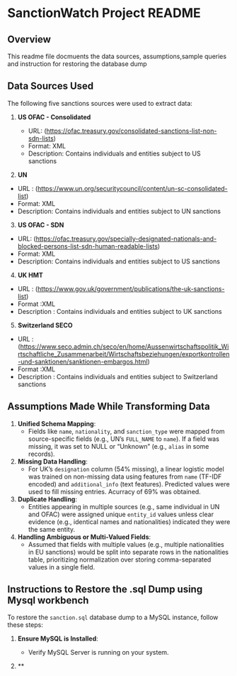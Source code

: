 # SanctionWatch Project README

## Overview

This readme file docmuents the data sources, assumptions,sample queries and instruction for restoring the database dump

## Data Sources Used

The following five sanctions sources were used to extract data:

1. **US OFAC - Consolidated**

   - URL: (https://ofac.treasury.gov/consolidated-sanctions-list-non-sdn-lists)
   - Format: XML
   - Description: Contains individuals and entities subject to US sanctions

2. **UN**

- URL : (https://www.un.org/securitycouncil/content/un-sc-consolidated-list)
- Format: XML
- Description: Contains individuals and entities subject to UN sanctions

3.  **US OFAC - SDN**

- URL: (https://ofac.treasury.gov/specially-designated-nationals-and-blocked-persons-list-sdn-human-readable-lists)
- Format: XML
- Description: Contains individuals and entities subject to US sanctions

4.  **UK HMT**

- URL : (https://www.gov.uk/government/publications/the-uk-sanctions-list)
- Format :XML
- Description : Contains individuals and entities subject to UK sanctions

5.  **Switzerland SECO**

- URL : (https://www.seco.admin.ch/seco/en/home/Aussenwirtschaftspolitik_Wirtschaftliche_Zusammenarbeit/Wirtschaftsbeziehungen/exportkontrollen-und-sanktionen/sanktionen-embargos.html)
- Format :XML
- Description : Contains individuals and entities subject to Switzerland sanctions

## Assumptions Made While Transforming Data

1. **Unified Schema Mapping**:
   - Fields like `name`, `nationality`, and `sanction_type` were mapped from source-specific fields (e.g., UN’s `FULL_NAME` to `name`). If a field was missing, it was set to NULL or “Unknown” (e.g., `alias` in some records).
2. **Missing Data Handling**:
   - For UK’s `designation` column (54% missing), a linear logistic model was trained on non-missing data using features from `name` (TF-IDF encoded) and `additional_info` (text features). Predicted values were used to fill missing entries. Acurracy of 69% was obtained.
3. **Duplicate Handling**:
   - Entities appearing in multiple sources (e.g., same individual in UN and OFAC) were assigned unique `entity_id` values unless clear evidence (e.g., identical names and nationalities) indicated they were the same entity.
4. **Handling Ambiguous or Multi-Valued Fields**:
   - Assumed that fields with multiple values (e.g., multiple nationalities in EU sanctions) would be split into separate rows in the nationalities table, prioritizing normalization over storing comma-separated values in a single field.

## Instructions to Restore the .sql Dump using Mysql workbench

To restore the `sanction.sql` database dump to a MySQL instance, follow these steps:

1. **Ensure MySQL is Installed**:

   - Verify MySQL Server is running on your system.

2. \*\*
